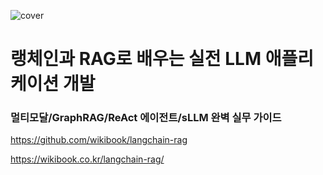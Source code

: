 ![cover](cover.jpg)

# 랭체인과 RAG로 배우는 실전 LLM 애플리케이션 개발
### 멀티모달/GraphRAG/ReAct 에이전트/sLLM 완벽 실무 가이드

https://github.com/wikibook/langchain-rag

https://wikibook.co.kr/langchain-rag/
